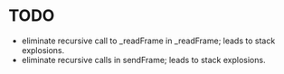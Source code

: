 TODO
====

* eliminate recursive call to _readFrame in _readFrame; leads to stack
  explosions.
* eliminate recursive calls in sendFrame; leads to stack explosions.
